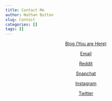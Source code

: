 ```yaml
---
title: Contact Me
author: Nathan Button
slug: Contact
categories: []
tags: []
---
```


<center>

[Blog (You are Here)](https://nate601.me)

[Email](mailto://nathan@nate601.me)

[Reddit](https://www.reddit.com/user/nate601)

[Snapchat](https://www.snapchat.com/add/nbutton601)

[Instagram](https://www.instagram.com/nathanb601)

[Twitter](https://www.twitter.com/nate601)

</center>
